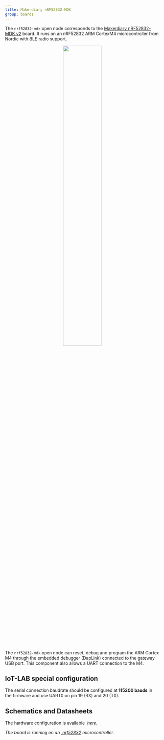 ```yaml
---
title: Makerdiary nRF52832-MDK
group: boards
---
```



The `nrf52832-mdk` open node corresponds to the
[Makerdiary nRF52832-MDK v2](https://wiki.makerdiary.com/nrf52832-mdk/) board. It
runs on an nRF52832 ARM CortexM4 microcontroller from Nordic with BLE radio
support.

<div style="text-align:center">
<img src="{{ '/assets/images/docs/boards/nrf52832-mdk/' | relative_url}}nrf52832-mdk.jpeg" style="width:50%;"/>
</div>

The `nrf52832-mdk` open node can reset, debug and program the ARM Cortex M4
through the embedded debugger (DapLink) connected to the gateway USB port. This
component also allows a UART connection to the M4.

## IoT-LAB special configuration

The serial connection baudrate should be configured at **115200 bauds** in the
firmware and use UART0 on pin 19 (RX) and 20 (TX).

## Schematics and Datasheets

The hardware configuration is available [<i class="far fa-file-pdf"/>&nbsp;here](https://wiki.makerdiary.com/nrf52832-mdk/hardware/nRF52832-MDK_SCH_V2.0.pdf).

The board is running on an [<i class="far fa-file-pdf"/>&nbsp;nrf52832](https://infocenter.nordicsemi.com/pdf/nRF52832_PS_v1.4.pdf)
microcontroller.
